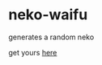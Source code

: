 # neko-waifu
generates a random neko

get yours [here](https://galaxy-01-6182.github.io/neko-waifu/)
